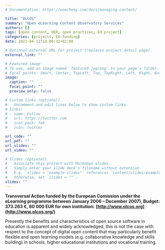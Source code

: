 ```yaml
---
# Documentation: https://wowchemy.com/docs/managing-content/

title: "OLCOS"
summary: "Open eLearning Content Observatory Services"
authors: []
tags: [open content, OER, open practices, EU project]
categories: [projects, EU-funding]
date: 2021-04-11T14:00:32+02:00

# Optional external URL for project (replaces project detail page).
external_link: ""

# Featured image
# To use, add an image named `featured.jpg/png` to your page's folder.
# Focal points: Smart, Center, TopLeft, Top, TopRight, Left, Right, BottomLeft, Bottom, BottomRight.
image:
  caption: ""
  focal_point: ""
  preview_only: false

# Custom links (optional).
#   Uncomment and edit lines below to show custom links.
# links:
# - name: Follow
#   url: https://twitter.com
#   icon_pack: fab
#   icon: twitter

url_code: ""
url_pdf: ""
url_slides: ""
url_video: ""

# Slides (optional).
#   Associate this project with Markdown slides.
#   Simply enter your slide deck's filename without extension.
#   E.g. `slides = "example-slides"` references `content/slides/example-slides.md`.
#   Otherwise, set `slides = ""`.
slides: ""
---
```


**Transversal Action funded by the European Comission under the eLearning programme between January 2006 – December 2007), Budget: 373.263 €, 80 000 EUR for own institution:** **[http://www.olcos.org](http://www.olcos.org/)**

Presently the benefits and characteristics of open source software in education is apparent and widely acknowledged, this is not the case with respect to the concept of digital open content that may particularly benefit flexible and open learning models (e.g. collaborative knowledge and skills building) in schools, higher educational institutions and vocational training.